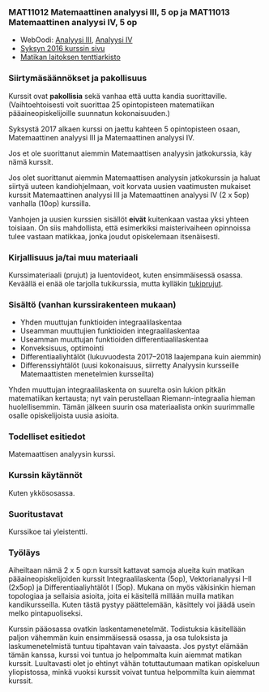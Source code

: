 ### MAT11012 Matemaattinen analyysi III, 5 op ja MAT11013 Matemaattinen analyysi IV, 5 op

* WebOodi: [Analyysi III](https://weboodi.helsinki.fi/hy/opintjakstied.jsp?OpinKohd=117787971), [Analyysi IV](https://weboodi.helsinki.fi/hy/opintjakstied.jsp?OpinKohd=117787977)
* [Syksyn 2016 kurssin sivu](https://wiki.helsinki.fi/display/mathstatKurssit/Matemaattisen+analyysin+kurssi%2C+syksy+2016)
* [Matikan laitoksen tenttiarkisto](http://wiki.helsinki.fi/display/mathstatOpiskelu/Matemaattisen+analyysin+kurssi+arkisto)

### Siirtymäsäännökset ja pakollisuus

Kurssit ovat **pakollisia** sekä vanhaa että uutta kandia suorittaville. (Vaihtoehtoisesti voit suorittaa 25 opintopisteen matematiikan pääaineopiskelijoille suunnatun kokonaisuuden.)

Syksystä 2017 alkaen kurssi on jaettu kahteen 5 opintopisteen osaan, Matemaattinen analyysi III ja Matemaattinen analyysi IV.

Jos et ole suorittanut aiemmin Matemaattisen analyysin jatkokurssia, käy nämä kurssit.

Jos olet suorittanut aiemmin Matemaattisen analyysin jatkokurssin ja haluat siirtyä uuteen kandiohjelmaan, voit korvata uusien vaatimusten mukaiset kurssit Matemaattinen analyysi III ja Matemaattinen analyysi IV (2 x 5op) vanhalla (10op) kurssilla. 

Vanhojen ja uusien kurssien sisällöt **eivät** kuitenkaan vastaa yksi yhteen toisiaan. On siis mahdollista, että esimerkiksi maisterivaiheen opinnoissa tulee vastaan matikkaa, jonka joudut opiskelemaan itsenäisesti.

### Kirjallisuus ja/tai muu materiaali

Kurssimateriaali (prujut) ja luentovideot, kuten ensimmäisessä osassa. Keväällä ei enää ole tarjolla tukikurssia, mutta kylläkin [tukiprujut](http://www.helsinki.fi/jarj/ktto/tukikurssi/analyysinjatkokurssi.pdf).

### Sisältö (vanhan kurssirakenteen mukaan)

* Yhden muuttujan funktioiden integraalilaskentaa
* Useamman muuttujien funktioiden integraalilaskentaa
* Useamman muuttujan funktioiden differentiaalilaskentaa
* Konveksisuus, optimointi
* Differentiaaliyhtälöt (lukuvuodesta 2017–2018 laajempana kuin aiemmin)
* Differenssiyhtälöt (uusi kokonaisuus, siirretty Analyysin kursseille Matemaattisten menetelmien kursseilta)

Yhden muuttujan integraalilaskenta on suurelta osin lukion pitkän matematiikan kertausta; nyt vain perustellaan Riemann-integraalia hieman huolellisemmin. Tämän jälkeen suurin osa materiaalista onkin suurimmalle osalle opiskelijoista uusia asioita.

### Todelliset esitiedot

Matemaattisen analyysin kurssi.

### Kurssin käytännöt

Kuten ykkösosassa.

### Suoritustavat

Kurssikoe tai yleistentti.

### Työläys

Aiheiltaan nämä 2 x 5 op:n kurssit kattavat samoja alueita kuin matikan pääaineopiskelijoiden kurssit Integraalilaskenta (5op), Vektorianalyysi I–II (2x5op) ja Differentiaaliyhtälöt I (5op). Mukana on myös väkisinkin hieman topologiaa ja sellaisia asioita, joita ei käsitellä millään muilla matikan kandikursseilla. Kuten tästä pystyy päättelemään, käsittely voi jäädä usein melko pintapuoliseksi.

Kurssin pääosassa ovatkin laskentamenetelmät. Todistuksia käsitellään paljon vähemmän kuin ensimmäisessä osassa, ja osa tuloksista ja laskumenetelmistä tuntuu tipahtavan vain taivaasta. Jos pystyt elämään tämän kanssa, kurssi voi tuntua jo helpommalta kuin aiemmat matikan kurssit. Luultavasti olet jo ehtinyt vähän totuttautumaan matikan opiskeluun yliopistossa, minkä vuoksi kurssit voivat tuntua helpommilta kuin aiemmat kurssit.